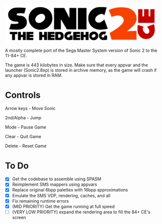 ![](https://raw.githubusercontent.com/grubbyplaya/Sonic-2-CE/master/s2banner.png)

A mostly complete port of the Sega Master System version of Sonic 2 to the TI-84+ CE.

The game is 443 kilobytes in size. Make sure that every appvar and the launcher (Sonic2.8xp) is stored in archive memory, as the game will crash if any appvar is stored in RAM.

# Controls

Arrow keys - Move Sonic

2nd/Alpha - Jump

Mode - Pause Game

Clear - Quit Game

Delete - Reset Game

# To Do
 - [x] Get the codebase to assemble using SPASM
 - [x] Reimplement SMS mappers using appvars
 - [x] Replace original 6bpp palettes with 16bpp approximations
 - [x] Emulate the SMS VDP, rendering, caches, and all
 - [x] Fix remaining runtime errors
 - [x] (MID PRIORITY) Get the game running at full speed
 - [ ] (VERY LOW PRIORITY) expand the rendering area to fill the 84+ CE's screen
